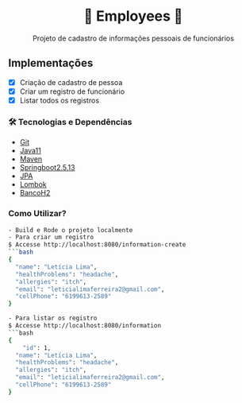 <h1 align="center">🚀 Employees 🚀</h1>
<p align="center">Projeto de cadastro de informações pessoais de funcionários</p>

## Implementações
- [x] Criação de cadastro de pessoa
- [x] Criar um registro de funcionário
- [x] Listar todos os registros

### 🛠 Tecnologias e Dependências
* [Git](#Git)
* [Java11](#Java11)
* [Maven](#Maven)
* [Springboot2.5.13](#Springboot2.5.13)
* [JPA](#JPA)
* [Lombok](#Lombok)
* [BancoH2](#BancoH2)


### Como Utilizar?
```bash
- Build e Rode o projeto localmente
- Para criar um registro 
$ Accesse http://localhost:8080/information-create
```bash
{
  "name": "Letícia Lima",
  "healthProblems": "headache",
  "allergies": "itch",
  "email": "leticialimaferreira2@gmail.com",
  "cellPhone": "6199613-2589"
}

- Para listar os registro 
$ Accesse http://localhost:8080/information
```bash
{
	"id": 1,
  "name": "Letícia Lima",
  "healthProblems": "headache",
  "allergies": "itch",
  "email": "leticialimaferreira2@gmail.com",
  "cellPhone": "6199613-2589"
}


